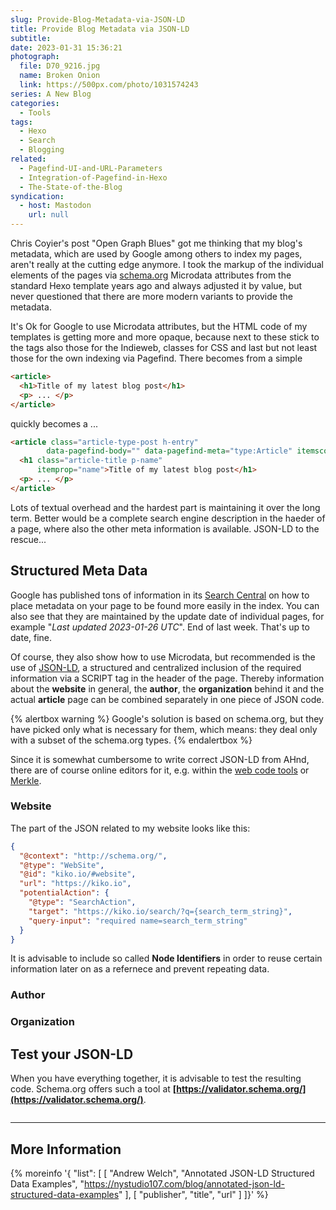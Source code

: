```yaml
---
slug: Provide-Blog-Metadata-via-JSON-LD
title: Provide Blog Metadata via JSON-LD
subtitle:
date: 2023-01-31 15:36:21
photograph:
  file: D70_9216.jpg
  name: Broken Onion
  link: https://500px.com/photo/1031574243
series: A New Blog
categories:
  - Tools
tags:
  - Hexo
  - Search
  - Blogging
related:
  - Pagefind-UI-and-URL-Parameters
  - Integration-of-Pagefind-in-Hexo
  - The-State-of-the-Blog
syndication:
  - host: Mastodon
    url: null
---
```


Chris Coyier's post "Open Graph Blues" got me thinking that my blog's metadata, which are used by Google among others to index my pages, aren't really at the cutting edge anymore. I took the markup of the individual elements of the pages via [schema.org](https://schema.org) Microdata attributes from the standard Hexo template years ago and always adjusted it by value, but never questioned that there are more modern variants to provide the metadata.

It's Ok for Google to use Microdata attributes, but the HTML code of my templates is getting more and more opaque, because next to these stick to the tags also those for the Indieweb, classes for CSS and last but not least those for the own indexing via Pagefind. There becomes from a simple

```html
<article>
  <h1>Title of my latest blog post</h1>
  <p> ... </p>
</article>
```

quickly becomes a ...

```html
<article class="article-type-post h-entry" 
        data-pagefind-body="" data-pagefind-meta="type:Article" itemscope itemprop="blogPost">
  <h1 class="article-title p-name" 
      itemprop="name">Title of my latest blog post</h1>
  <p> ... </p>
</article>
```

Lots of textual overhead and the hardest part is maintaining it over the long term. Better would be a complete search engine description in the haeder of a page, where also the other meta information is available. JSON-LD to the rescue...

<!-- more -->

## Structured Meta Data

Google has published tons of information in its [Search Central](https://developers.google.com/search/docs/appearance/structured-data/intro-structured-data) on how to place metadata on your page to be found more easily in the index. You can also see that they are maintained by the update date of individual pages, for example "*Last updated 2023-01-26 UTC*". End of last week. That's up to date, fine.

Of course, they also show how to use Microdata, but recommended is the use of [JSON-LD](https://json-ld.org/), a structured and centralized inclusion of the required information via a SCRIPT tag in the header of the page. Thereby information about the **website** in general, the **author**, the **organization** behind it and the actual **article** page can be combined separately in one piece of JSON code.

{% alertbox warning %}
Google's solution is based on schema.org, but they have picked only what is necessary for them, which means: they deal only with a subset of the schema.org types.
{% endalertbox %}

Since it is somewhat cumbersome to write correct JSON-LD from AHnd, there are of course online editors for it, e.g. within the [web code tools](https://webcode.tools/generators/structured-data) or [Merkle](https://technicalseo.com/tools/schema-markup-generator/).

### Website

The part of the JSON related to my website looks like this:

```json
{
  "@context": "http://schema.org/",
  "@type": "WebSite",
  "@id": "kiko.io/#website",
  "url": "https://kiko.io",
  "potentialAction": {
    "@type": "SearchAction",
    "target": "https://kiko.io/search/?q={search_term_string}",
    "query-input": "required name=search_term_string"
  }
}
```

It is advisable to include so called **Node Identifiers** in order to reuse certain information later on as a refernece and prevent repeating data.

### Author

### Organization

## Test your JSON-LD

When you have everything together, it is advisable to test the resulting code. Schema.org offers such a tool at **[https://validator.schema.org/](https://validator.schema.org/)**.

![]()

---

## More Information

{% moreinfo '{ "list": [
  [ "Andrew Welch", "Annotated JSON-LD Structured Data Examples",
  "https://nystudio107.com/blog/annotated-json-ld-structured-data-examples" ],
  [ "publisher", "title",
  "url" ]
]}' %}